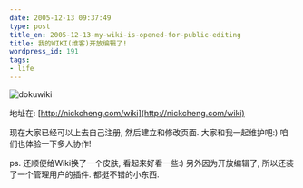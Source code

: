 ```yaml
---
date: 2005-12-13 09:37:49
type: post
title_en: 2005-12-13-my-wiki-is-opened-for-public-editing
title: 我的WIKI(维客)开放编辑了!
wordpress_id: 191
tags:
- life
---
```


![dokuwiki](http://static.flickr.com/20/73022430_fcfddc51c5_m.jpg)

地址在: [http://nickcheng.com/wiki](http://nickcheng.com/wiki)

现在大家已经可以上去自己注册, 然后建立和修改页面. 大家和我一起维护吧:) 咱们也体验一下多人协作!

ps. 还顺便给Wiki换了一个皮肤, 看起来好看一些:) 另外因为开放编辑了, 所以还装了一个管理用户的插件. 都挺不错的小东西.
